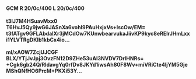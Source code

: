 #### GCM R 20/0c/400 L 20/0c/400
**t3IJ7M4HSuavMxx0**<br/>**T6HvJ5Qy9jwG6JASnXa6vohI9PAuHxjxVs+lscOw/EM=**<br/>**t3fATgv9GFLAbdalXr3jMCdOw7KUnwbearvukaJiivKP9kyc8eRElrJHmLxxi1YLVTRgDKIb1kbCx4io...**<br/><br/>
**ml/xAOW7ZcjUJCGF**<br/>**BLX/YTjJvJpj3OvzFN12D9ZHe53uAI3NVDV7DrIHNRs=**<br/>**+Cgk6gb24Q/RldavgYq0rfDv8JKYd1iwsAh80F8Wv+miVRiCte4ljYM5GjeMShQNfHO6PrcM+PKXi53Y...**